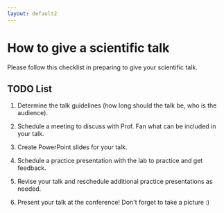 ```yaml
---
layout: default2
---
```


# How to give a scientific talk

Please follow this checklist in preparing to give your scientific talk.

## TODO List

1. Determine the talk guidelines (how long should the talk be, who is the audience).

2. Schedule a meeting to discuss with Prof. Fan what can be included in your talk.

3. Create PowerPoint slides for your talk. 

4. Schedule a practice presentation with the lab to practice and get feedback.

5. Revise your talk and reschedule additional practice presentations as needed.

6. Present your talk at the conference! Don't forget to take a picture :)



